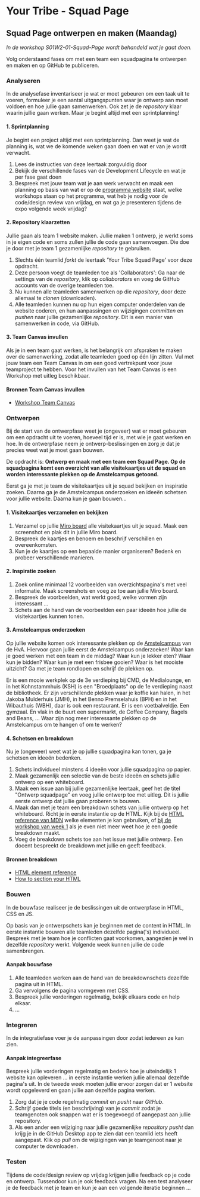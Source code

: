 # Your Tribe - Squad Page

## Squad Page ontwerpen en maken (Maandag)

_In de workshop S01W2-01-Squad-Page wordt behandeld wat je gaat doen._

Volg onderstaand fases om met een team een squadpagina te ontwerpen en maken en op GitHub te publiceren.


### Analyseren

In de analysefase inventariseer je wat er moet gebeuren om een taak uit te voeren,  formuleer je een aantal uitgangspunten waar je ontwerp aan moet voldoen en hoe jullie gaan samenwerken. Ook zet je de _repository_ klaar waarin jullie gaan werken. Maar je begint altijd met een sprintplanning! 

#### 1. Sprintplanning

Je begint een project altijd met een sprintplanning. Dan weet je wat de planning is, wat we de komende weken gaan doen en wat er van je wordt verwacht. 

1. Lees de instructies van deze leertaak zorgvuldig door 
2. Bekijk de verschillende fases van de Development Lifecycle en wat je per fase gaat doen
3. Bespreek met jouw team wat je aan werk verwacht en maak een planning op basis van wat er op de [programma website](https://programma.fdnd.nl/static-web/your-tribe) staat, welke workshops staan op het programma, wat heb je nodig voor de code/design review van vrijdag, en wat ga je presenteren tijdens de expo volgende week vrijdag?


#### 2. Repository klaarzetten

Jullie gaan als team 1 website maken. Jullie maken 1 ontwerp, je werkt soms in je eigen code en soms zullen jullie de code gaan samenvoegen. Die doe je door met je team 1 gezamenlijke _repository_ te gebruiken. 

1. Slechts één teamlid _forkt_ de leertaak 'Your Tribe Squad Page' voor deze opdracht.
2. Deze persoon voegt de teamleden toe als 'Collaborators': Ga naar de settings van de _repository_, klik op _collaborators_ en voeg de GitHub accounts van de overige teamleden toe.
3. Nu kunnen alle teamleden samenwerken op die _repository_, door deze allemaal te _clonen_ (downloaden).
4. Alle teamleden kunnen nu op hun eigen computer onderdelen van de website coderen, en hun aanpassingen en wijzigingen _committen_ en _pushen_ naar jullie gezamenlijke _repository_. Dit is een manier van samenwerken in code, via GitHub.


#### 3. Team Canvas invullen

Als je in een team gaat werken, is het belangrijk om afspraken te maken over de samenwerking, zodat alle teamleden goed op één lijn zitten. 
Vul met jouw team een Team Canvas in om een goed vertrekpunt voor jouw teamproject te hebben. Voor het invullen van het Team Canvas is een Workshop met uitleg beschikbaar. 

#### Bronnen Team Canvas invullen

- [Workshop Team Canvas](team-canvas.md)




### Ontwerpen

Bij de start van de ontwerpfase weet je (ongeveer) wat er moet gebeuren om een opdracht uit te voeren, hoeveel tijd er is, met wie je gaat werken en hoe. In de ontwerpfase neem je ontwerp-beslissingen en zorg je dat je precies weet wat je moet gaan bouwen.  

De opdracht is: **Ontwerp en maak met een team een Squad Page. Op de squadpagina komt een overzicht van alle visitekaartjes uit de squad en worden interessante plekken op de Amstelcampus getoond.**

Eerst ga je met je team de visitekaartjes uit je squad bekijken en inspiratie zoeken. Daarna ga je de Amstelcampus onderzoeken en ideeën schetsen voor jullie website. Daarna kun je gaan bouwen... 

<!-- Voor veel opdrachtgevers geldt dat ze nu pas duidelijk krijgen hoe het resultaat eruit zal zien. En dat is een moment waarop veel opdrachtgevers veel duidelijker kunnen aangeven wat ze wel en niet willen. 
-->
  

#### 1. Visitekaartjes verzamelen en bekijken

1. Verzamel op jullie [Miro board](https://miro.com/app/board/uXjVKh1tR08=/) alle visitekaartjes uit je squad. Maak een screenshot en plak dit in jullie Miro board.
2. Bespreek de kaartjes en benoem en beschrijf verschillen en overeenkomsten.
3. Kun je de kaartjes op een bepaalde manier organiseren? Bedenk en probeer verschillende manieren.

#### 2. Inspiratie zoeken

1. Zoek online minimaal 12 voorbeelden van overzichtspagina's met veel informatie. Maak screenshots en voeg ze toe aan jullie Miro board. 
2. Bespreek de voorbeelden, wat werkt goed, welke vormen zijn interessant ...
3. Schets aan de hand van de voorbeelden een paar ideeën hoe jullie de visitekaartjes kunnen tonen.

#### 3. Amstelcampus onderzoeken

Op jullie website komen ook interessante plekken op de [Amstelcampus](https://www.hva.nl/locaties/campus/amstelcampus.html) van de HvA. Hiervoor gaan jullie eerst de Amstelcampus onderzoeken! Waar kan je goed werken met een team in de middag? Waar kun je lekker eten? Waar kun je bidden? Waar kun je met een frisbee gooien? Waar is het mooiste uitzicht? Ga met je team rondlopen en schrijf de plekken op.

Er is een mooie werkplek op de 3e verdieping bij CMD, de Medialounge, en in het Kohnstammhuis (KSH) is een "Broedplaats" op de 1e verdieping naast de bibliotheek. Er zijn verschillende plekken waar je koffie kan halen, in het Jakoba Mulderhuis (JMH), in het Benno Premselahuis (BPH) en in het Wibauthuis (WBH), daar is ook een restaurant. Er is een voetbalveldje. Een gymzaal. En vlak in de buurt een supermarkt, de Coffee Company, Bagels and Beans, ... Waar zijn nog meer interessante plekken op de Amstelcampus om te hangen of om te werken?


#### 4. Schetsen en breakdown

Nu je (ongeveer) weet wat je op jullie squadpagina kan tonen, ga je schetsen en ideeën bedenken. 

1. Schets individueel minstens 4 ideeën voor jullie squadpagina op papier.
2. Maak gezamenlijk een selectie van de beste ideeën en schets jullie ontwerp op een whiteboard. 
3. Maak een issue aan bij jullie gezamenlijke leertaak, geef het de titel "Ontwerp squadpage" en voeg jullie ontwerp toe met uitleg. Dit is jullie eerste ontwerp dat jullie gaan proberen te bouwen.
4. Maak dan met je team een breakdown schets van jullie ontwerp op het whiteboard. Richt je in eerste instantie op de HTML. Kijk bij de [HTML reference van MDN](https://developer.mozilla.org/en-US/docs/Web/HTML/Element) welke elementen je kan gebruiken, of [bij de workshop van week 1](https://github.com/fdnd-task/your-tribe-profile-card/blob/main/docs/breakdown-schets.md) als je even niet meer weet hoe je een goede breakdown maakt.
5. Voeg de breakdown schets toe aan het issue met jullie ontwerp. Een docent bespreekt de breakdown met jullie en geeft feedback.


#### Bronnen breakdown

- [HTML element reference](https://developer.mozilla.org/en-US/docs/Web/HTML/Element)
- [How to section your HTML](https://css-tricks.com/how-to-section-your-html/)



### Bouwen

In de bouwfase realiseer je de beslissingen uit de ontwerpfase in HTML, CSS en JS.

Op basis van je ontwerpschets kan je beginnen met de content in HTML. In eerste instantie bouwen alle teamleden dezelfde pagina('s) individueel. Bespreek met je team hoe je conflicten gaat voorkomen, aangezien je wel in dezelfde _repository_ werkt. Volgende week kunnen jullie de code samenbrengen.

#### Aanpak bouwfase

1. Alle teamleden werken aan de hand van de breakdownschets dezelfde pagina uit in HTML. <!-- Geef de HTMl bestanden een andere naam, anders krijg je conflicten als je je code gaat _comitten_ en _pushen_. -->
2. Ga vervolgens de pagina vormgeven met CSS.
3. Bespreek jullie vorderingen regelmatig, bekijk elkaars code en help elkaar.
4. ...


### Integreren

In de integratiefase voer je de aanpassingen door zodat iedereen ze kan zien.

#### Aanpak integreerfase

Bespreek jullie vorderingen regelmatig en bedenk hoe je uiteindelijk 1 website kan opleveren ... in eerste instantie werken jullie allemaal dezelfde pagina's uit. In de tweede week moeten jullie ervoor zorgen dat er 1 website wordt opgeleverd en gaan jullie aan dezelfde pagina werken.

1. Zorg dat je je code regelmatig _commit_ en _pusht_ naar _GitHub_.
2. Schrijf goede titels (en beschrijving) van je _commit_ zodat je teamgenoten ook snappen wat er is toegevoegd of aangepast aan jullie repository.
3. Als een ander een wijziging naar jullie gezamenlijke _repository_ _pusht_ dan krijg je in de GitHub Desktop app te zien dat een teamlid iets heeft aangepast. Klik op _pull_ om de wijzigingen van je teamgenoot naar je computer te downloaden. 


### Testen

Tijdens de code/design review op vrijdag krijgen jullie feedback op je code en ontwerp. Tussendoor kun je ook feedback vragen. Na een test analyseer je de feedback met je team en kun je aan een volgende iteratie beginnen ... 


